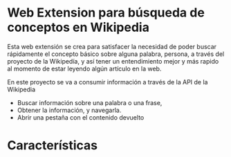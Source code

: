 # Web Extension para búsqueda de conceptos en Wikipedia

Esta web extensión se crea para satisfacer la necesidad de poder buscar rápidamente el concepto básico sobre alguna palabra, persona, a través del proyecto de la Wikipedía, y así tener un entendimiento mejor y más rapido al momento de estar leyendo algún artículo en la web.

En este proyecto se va a consumir información a través de la API de la Wikipedia

- Buscar información sobre una palabra o una frase,
- Obtener la información, y navegarla.
- Abrir una pestaña con el contenido devuelto

# Características
